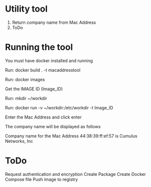 # Utility tool
1. Return company name from Mac Address
2. ToDo

# Running the tool

You must have docker installed and running

Run: docker build . -t macaddresstool

Run: docker images 

Get the IMAGE ID (Image_ID)

Run: mkdir ~/workdir

Run: docker run -v ~/workdir:/etc/workdir  -t Image_ID 

Enter the Mac Address and click enter

The company name will be displayed as follows

Company name for the Mac Address 44:38:39:ff:ef:57 is Cumulus Networks, Inc

# ToDo
Request authentication and encryption
Create Package 
Create Docker Compose file
Push image to registry
